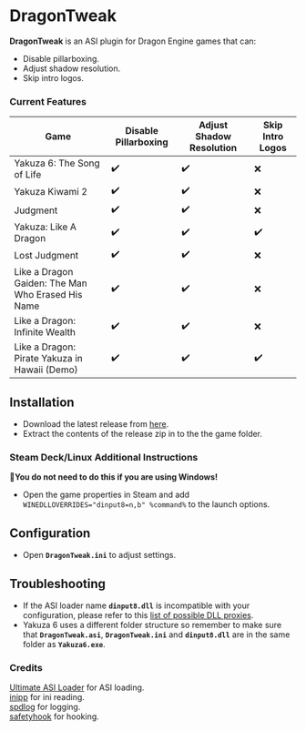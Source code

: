 # DragonTweak

**DragonTweak** is an ASI plugin for Dragon Engine games that can:
- Disable pillarboxing.
- Adjust shadow resolution.
- Skip intro logos.

### Current Features 

| Game                                              | Disable Pillarboxing | Adjust Shadow Resolution | Skip Intro Logos |
|---------------------------------------------------|----------------------|--------------------------|------------------|
| Yakuza 6: The Song of Life                        | ✔️                   | ✔️                      | ❌              |
| Yakuza Kiwami 2                                   | ✔️                   | ✔️                      | ❌              |
| Judgment                                          | ✔️                   | ✔️                      | ❌              |
| Yakuza: Like A Dragon                             | ✔️                   | ✔️                      | ✔️              |
| Lost Judgment                                     | ✔️                   | ✔️                      | ❌              |
| Like a Dragon Gaiden: The Man Who Erased His Name | ✔️                   | ✔️                      | ❌              |
| Like a Dragon: Infinite Wealth                    | ✔️                   | ✔️                      | ❌              |
| Like a Dragon: Pirate Yakuza in Hawaii (Demo)     | ✔️                   | ✔️                      | ✔️              |

## Installation  
- Download the latest release from [here](https://github.com/Lyall/DragonTweak/releases). 
- Extract the contents of the release zip in to the the game folder.  

### Steam Deck/Linux Additional Instructions
🚩**You do not need to do this if you are using Windows!**  
- Open the game properties in Steam and add `WINEDLLOVERRIDES="dinput8=n,b" %command%` to the launch options.  

## Configuration
- Open **`DragonTweak.ini`** to adjust settings.

## Troubleshooting
- If the ASI loader name **`dinput8.dll`** is incompatible with your configuration, please refer to this [list of possible DLL proxies](https://github.com/ThirteenAG/Ultimate-ASI-Loader#description).
- Yakuza 6 uses a different folder structure so remember to make sure that **`DragonTweak.asi`**, **`DragonTweak.ini`** and **`dinput8.dll`** are in the same folder as **`Yakuza6.exe`**.

### Credits
[Ultimate ASI Loader](https://github.com/ThirteenAG/Ultimate-ASI-Loader) for ASI loading. <br />
[inipp](https://github.com/mcmtroffaes/inipp) for ini reading. <br />
[spdlog](https://github.com/gabime/spdlog) for logging. <br />
[safetyhook](https://github.com/cursey/safetyhook) for hooking.
